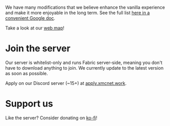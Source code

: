 We have many modifications that we believe enhance the vanilla experience and make it more enjoyable in the long term. See the full list [here in a convenient Google doc](/features).

Take a look at our [web map](https://map.xmcnet.work)!

# Join the server

Our server is whitelist-only and runs Fabric server-side, meaning you don't have to download anything to join. We currently update to the latest version as soon as possible.

Apply on our Discord server (~15+) at [apply.xmcnet.work](https://apply.xmcnet.work).

# Support us

Like the server? Consider donating on [ko-fi](https://ko-fi.com/shayypy)!

